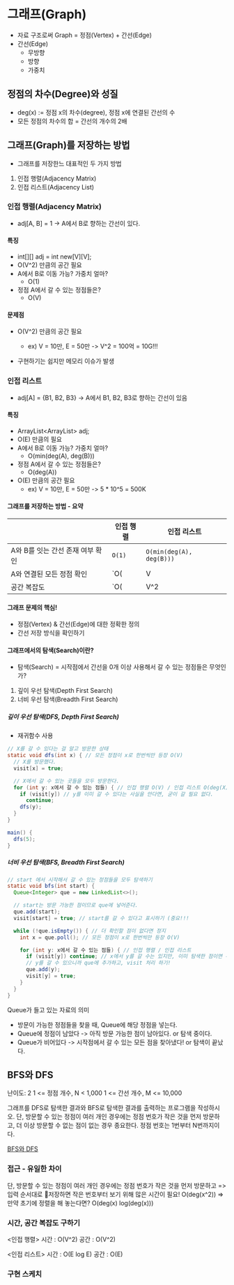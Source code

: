 # 그래프(Graph)

- 자료 구조로써 Graph = 정점(Vertex) + 간선(Edge)
- 간선(Edge)
  - 무방향
  - 방향
  - 가중치

## 정점의 차수(Degree)와 성질

- deg(x) := 정점 x의 차수(degree), 정점 x에 연결된 간선의 수
- 모든 정점의 차수의 합 = 간선의 개수의 2배

## 그래프(Graph)를 저장하는 방법

- 그래프를 저장한느 대표적인 두 가지 방법

1. 인접 행렬(Adjacency Matrix)
2. 인접 리스트(Adjacency List)

### 인접 행렬(Adjacency Matrix)

- adj[A, B] = 1 -> A에서 B로 향하는 간선이 있다.

#### 특징

- int[][] adj = int new[V][V];
- O(V^2) 만큼의 공간 필요
- A에서 B로 이동 가능? 가중치 얼마?
  - O(1)
- 정점 A에서 갈 수 있는 정점들은?
  - O(V)

#### 문제점

- O(V^2) 만큼의 공간 필요
  - ex) V = 10만, E = 50만
    -> V^2 = 100억 = 10G!!!

- 구현하기는 쉽지만 메모리 이슈가 발생

### 인접 리스트

- adj[A] = {B1, B2, B3} -> A에서 B1, B2, B3로 향하는 간선이 있음

#### 특징

- ArrayList<ArrayList<Integer>> adj;
- O(E) 만큼의 필요
- A에서 B로 이동 가능? 가중치 얼마?
  - O(min(deg(A), deg(B)))
- 정점 A에서 갈 수 있는 정점들은?
  - O(deg(A))
- O(E) 만큼의 공간 필요
  - ex) V = 10만, E = 50만
    -> 5 * 10^5 = 500K

#### 그래프를 저장하는 방법 - 요약

|                         |인접 행렬|인접 리스트|
|-------------------------|---------|-----------------------|
|A와 B를 잇는 간선 존재 여부 확인|`O(1)`|`O(min(deg(A), deg(B)))`|
|A와 연결된 모든 정점 확인     |`O(|V|)`|`O(deg(A))`             |
|공간 복잡도                |`O(|V^2|)`| `O(|E|)`             |

#### 그래프 문제의 핵심!

- 정점(Vertex) & 간선(Edge)에 대한 정확한 정의
- 간선 저장 방식을 확인하기

#### 그래프에서의 탐색(Search)이란?

- 탐색(Search) = 시작점에서 간선을 0개 이상 사용해서 갈 수 있는 정점들은 무엇인가?

1. 깊이 우선 탐색(Depth First Search)
2. 너비 우선 탐색(Breadth First Search)

##### 깊이 우선 탐색(DFS, Depth First Search)

- 재귀함수 사용
```java
// X를 갈 수 있다는 걸 알고 방문한 상태
static void dfs(int x) { // 모든 정점이 x로 한번씩만 등장 O(V)
  // X를 방문했다.
  visit[x] = true;

  // X에서 갈 수 있는 곳들을 모두 방문한다.
  for (int y: x에서 갈 수 있는 점들) { // 인접 행렬 O(V) / 인접 리스트 O(deg(X))
    if (visit[y]) // y를 이미 갈 수 있다는 사실을 안다면, 굳이 갈 필요 없다.
      continue;
    dfs(y);
  }
}

main() {
  dfs(5);
}
```

##### 너비 우선 탐색(BFS, Breadth First Search)

```java
// start 에서 시작해서 갈 수 있는 정점들을 모두 탐색하기
static void bfs(int start) {
  Queue<Integer> que = new LinkedList<>();

  // start는 방문 가능한 점이므로 que에 넣어준다.
  que.add(start);
  visit[start] = true; // start를 갈 수 있다고 표시하기 (중요!!!

  while (!que.isEmpty()) { // 더 확인할 점이 없다면 정지
    int x = que.poll(); // 모든 정점이 x로 한번씩만 등장 O(V)

    for (int y: x에서 갈 수 있는 점들) { // 인접 행렬 / 인접 리스트
      if (visit[y]) continue; // x에서 y를 갈 수는 있지만, 이미 탐색한 점이면 무시
      // y를 갈 수 있으니까 que에 추가하고, visit 처리 하기!
      que.add(y);
      visit[y] = true;
    }
  }
}
```

Queue가 들고 있는 자료의 의미
  - 방문이 가능한 정점들을 찾을 때, Queue에 해당 정점을 넣는다.
  - Queue에 정점이 남았다 -> 아직 방문 가능한 점이 남아있다. or 탐색 중이다.
  - Queue가 비어있다 -> 시작점에서 갈 수 있는 모든 점을 찾아냈다! or 탐색이 끝났다.

## BFS와 DFS

난이도: 2
1 <= 정점 개수, N < 1,000
1 <= 간선 개수, M <= 10,000

그래프를 DFS로 탐색한 결과와 BFS로 탐색한 결과를 출력하는 프로그램을 작성하시오.
단, 방문할 수 있는 정점이 여러 개인 경우에는 정점 번호가 작은 것을 먼저 방문하고, 더 이상 방문할 수 없는 점이 없는 경우 종요한다.
정점 번호는 1번부터 N번까지이다.

[BFS와 DFS](https://www.acmicpc.net/problem/1260)

### 접근 - 유일한 차이

단, 방문할 수 있는 정점이 여러 개인 경우에는 정점 번호가 작은 것을 먼저 방문하고
=> 입력 순서대로 저장하면 작은 번호부터 보기 위해 많은 시간이 필요!
  O(deg(x^2))
=> 만약 초기에 정렬을 해 놓는다면?
  O(deg(x) log(deg(x)))

### 시간, 공간 복잡도 구하기

<인접 행렬>
시간 : O(V^2)
공간 : O(V^2)

<인접 리스트>
시간 : O(E log E)
공간 : O(E)

### 구현 스케치
